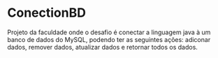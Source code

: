 # ConectionBD
 Projeto da faculdade onde o desafio é conectar a linguagem java à um banco de dados do MySQL, podendo ter as seguintes ações: adiconar dados, remover dados, atualizar dados e retornar todos os dados.
